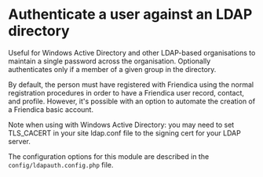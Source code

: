 Authenticate a user against an LDAP directory
===

Useful for Windows Active Directory and other LDAP-based organisations
to maintain a single password across the organisation.
Optionally authenticates only if a member of a given group in the directory.

By default, the person must have registered with Friendica using the normal registration
procedures in order to have a Friendica user record, contact, and profile.
However, it's possible with an option to automate the creation of a Friendica basic account.

Note when using with Windows Active Directory: you may need to set TLS_CACERT in your site
ldap.conf file to the signing cert for your LDAP server.

The configuration options for this module are described in the `config/ldapauth.config.php` file.
